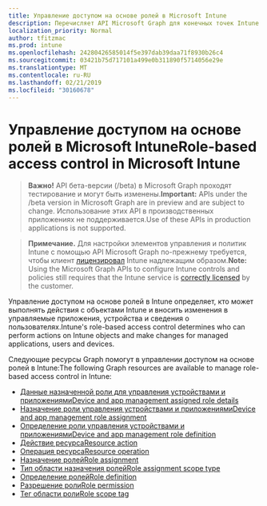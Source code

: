 ```yaml
---
title: Управление доступом на основе ролей в Microsoft Intune
description: Перечисляет API Microsoft Graph для конечных точек Intune (REST), которые определяют управление доступом на основе ролей (RBAC) для организации клиента и управляют им.
localization_priority: Normal
author: tfitzmac
ms.prod: intune
ms.openlocfilehash: 24280426585014f5e397dab39daa71f8930b26c4
ms.sourcegitcommit: 03421b75d717101a499e0b311890f5714056e29e
ms.translationtype: MT
ms.contentlocale: ru-RU
ms.lasthandoff: 02/21/2019
ms.locfileid: "30160678"
---
```

# <a name="role-based-access-control-in-microsoft-intune"></a><span data-ttu-id="b03ff-103">Управление доступом на основе ролей в Microsoft Intune</span><span class="sxs-lookup"><span data-stu-id="b03ff-103">Role-based access control in Microsoft Intune</span></span>

> <span data-ttu-id="b03ff-104">**Важно!** API бета-версии (/beta) в Microsoft Graph проходят тестирование и могут быть изменены.</span><span class="sxs-lookup"><span data-stu-id="b03ff-104">**Important:** APIs under the /beta version in Microsoft Graph are in preview and are subject to change.</span></span> <span data-ttu-id="b03ff-105">Использование этих API в производственных приложениях не поддерживается.</span><span class="sxs-lookup"><span data-stu-id="b03ff-105">Use of these APIs in production applications is not supported.</span></span>

> <span data-ttu-id="b03ff-106">**Примечание.** Для настройки элементов управления и политик Intune с помощью API Microsoft Graph по-прежнему требуется, чтобы клиент [лицензировал](https://www.microsoft.com/en-us/cloud-platform/microsoft-intune-pricing) Intune надлежащим образом.</span><span class="sxs-lookup"><span data-stu-id="b03ff-106">**Note:** Using the Microsoft Graph APIs to configure Intune controls and policies still requires that the Intune service is [correctly licensed](https://www.microsoft.com/en-us/cloud-platform/microsoft-intune-pricing) by the customer.</span></span>

<span data-ttu-id="b03ff-107">Управление доступом на основе ролей в Intune определяет, кто может выполнять действия с объектами Intune и вносить изменения в управляемые приложения, устройства и сведения о пользователях.</span><span class="sxs-lookup"><span data-stu-id="b03ff-107">Intune's role-based access control determines who can perform actions on Intune objects and make changes for managed applications, users and devices.</span></span>   

<span data-ttu-id="b03ff-108">Следующие ресурсы Graph помогут в управлении доступом на основе ролей в Intune:</span><span class="sxs-lookup"><span data-stu-id="b03ff-108">The following Graph resources are available to manage role-based access control in Intune:</span></span>

- [<span data-ttu-id="b03ff-109">Данные назначенной роли для управления устройствами и приложениями</span><span class="sxs-lookup"><span data-stu-id="b03ff-109">Device and app management assigned role details</span></span>](intune-rbac-deviceandappmanagementassignedroledetails.md)
- [<span data-ttu-id="b03ff-110">Назначение роли управления устройствами и приложениями</span><span class="sxs-lookup"><span data-stu-id="b03ff-110">Device and app management role assignment</span></span>](intune-rbac-deviceandappmanagementroleassignment.md)
- [<span data-ttu-id="b03ff-111">Определение роли управления устройствами и приложениями</span><span class="sxs-lookup"><span data-stu-id="b03ff-111">Device and app management role definition</span></span>](intune-rbac-deviceandappmanagementroledefinition.md)
- [<span data-ttu-id="b03ff-112">Действие ресурса</span><span class="sxs-lookup"><span data-stu-id="b03ff-112">Resource action</span></span>](intune-rbac-resourceaction.md)
- [<span data-ttu-id="b03ff-113">Операция ресурса</span><span class="sxs-lookup"><span data-stu-id="b03ff-113">Resource operation</span></span>](intune-rbac-resourceoperation.md)
- [<span data-ttu-id="b03ff-114">Назначение ролей</span><span class="sxs-lookup"><span data-stu-id="b03ff-114">Role assignment</span></span>](intune-rbac-roleassignment.md)
- [<span data-ttu-id="b03ff-115">Тип области назначения ролей</span><span class="sxs-lookup"><span data-stu-id="b03ff-115">Role assignment scope type</span></span>](intune-rbac-roleassignmentscopetype.md)
- [<span data-ttu-id="b03ff-116">Определение ролей</span><span class="sxs-lookup"><span data-stu-id="b03ff-116">Role definition</span></span>](intune-rbac-roledefinition.md)
- [<span data-ttu-id="b03ff-117">Разрешение роли</span><span class="sxs-lookup"><span data-stu-id="b03ff-117">Role permission</span></span>](intune-rbac-rolepermission.md)
- [<span data-ttu-id="b03ff-118">Тег области роли</span><span class="sxs-lookup"><span data-stu-id="b03ff-118">Role scope tag</span></span>](intune-rbac-rolescopetag.md)
